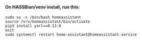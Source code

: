 #### On HASSBian/venv install, run this:
```
sudo su -s /bin/bash homeassistant
source /srv/homeassistant/bin/activate
pip3 install yarl==0.13.0
exit
sudo systemctl restart home-assistant@homeassistant.service
```
